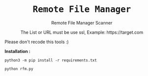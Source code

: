 <div align="center">
  <samp><h1>Remote File Manager</h1></samp>
  <p>
    Remote File Manager Scanner
  </p>
  <p>
    The List or URL must be use ssl, Example: https://target.com
  </p>
</div>
Please don't recode this tools :)

<b>Installation :</b>
```
python3 -m pip install -r requirements.txt
```

```
python rfm.py
```


